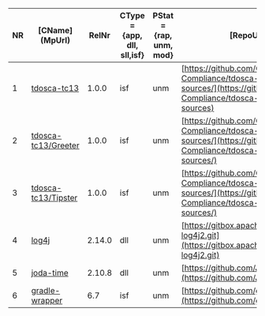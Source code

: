 |NR|\[CName\](MpUrl)|RelNr|CType = {app, dll, sll,isf}|PStat = {rap, unm, mod}|\[RepoUrl\](RepoUrl)|\[SpdxId\](LSTUrl)|LSTType = {stal, embl, olst}|NFile = {irr, no, \[yes](NFUrl)}|
|---|---|---|---|---|---|---|---|---|
|1|[tdosca-tc13](ttps://github.com/Open-Source-Compliance/tdosca-tc13)|1.0.0|isf|unm|[https://github.com/Open-Source-Compliance/tdosca-tc13/blob/main/input-sources/](https://github.com/Open-Source-Compliance/tdosca-tc13/blob/main/input-sources)|[MIT](https://github.com/Open-Source-Compliance/tdosca-tc13/blob/main/input-sources/LICENSE)|stal|irr|
|2|[tdosca-tc13/Greeter](ttps://github.com/Open-Source-Compliance/tdosca-tc13)|1.0.0|isf|unm|[https://github.com/Open-Source-Compliance/tdosca-tc13/blob/main/input-sources/](https://github.com/Open-Source-Compliance/tdosca-tc13/blob/main/input-sources/)|[Apache-2.0](https://github.com/Open-Source-Compliance/tdosca-tc13/blob/main/input-sources/src/main/java/tdosca/tc13/Greeter.java)|olst|irr|
|3|[tdosca-tc13/Tipster](ttps://github.com/Open-Source-Compliance/tdosca-tc13)|1.0.0|isf|unm|[https://github.com/Open-Source-Compliance/tdosca-tc13/blob/main/input-sources/](https://github.com/Open-Source-Compliance/tdosca-tc13/blob/main/input-sources/)|[BSD-3-Clause](https://github.com/Open-Source-Compliance/tdosca-tc13/blob/main/input-sources/src/main/java/tdosca/all/Tipster.java)|embl|irr|
|4|[log4j](https://logging.apache.org/log4j/2.x/)|2.14.0|dll|unm|[https://gitbox.apache.org/repos/asf/logging-log4j2.git](https://gitbox.apache.org/repos/asf/logging-log4j2.git)|[Apache-2.0](https://gitbox.apache.org/repos/asf?p=logging-log4j2.git)|stal|[yes](https://gitbox.apache.org/repos/asf?p=logging-log4j2.git)|
|5|[joda-time](https://www.joda.org/joda-time/)|2.10.8|dll|unm|[https://github.com/JodaOrg/joda-time](https://github.com/JodaOrg/joda-time)|[Apache-2.0](https://github.com/JodaOrg/joda-time/blob/main/LICENSE.txt)|stal|[yes](https://github.com/JodaOrg/joda-time/blob/main/NOTICE.txt)|
|6|[gradle-wrapper](https://gradle.org/)|6.7|isf|unm|[https://github.com/gradle/gradle](https://github.com/gradle/gradle)|[Apache-2.0](https://github.com/gradle/gradle/blob/master/LICENSE)|stal|no|
